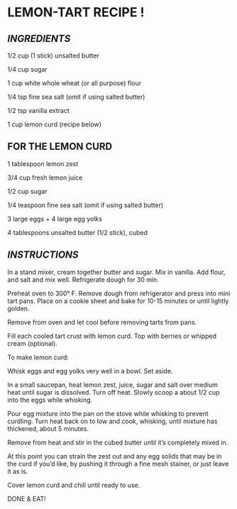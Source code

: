 # LEMON-TART RECIPE !
## ***INGREDIENTS*** 

1/2 cup (1 stick) unsalted butter

1/4 cup sugar

1 cup white whole wheat (or all purpose) flour

1/4 tsp fine sea salt (omit if using salted butter)

1/2 tsp vanilla extract

1 cup lemon curd (recipe below)

##  FOR THE LEMON CURD

1 tablespoon lemon zest

3/4 cup fresh lemon juice

1/2 cup sugar

1/4 teaspoon fine sea salt (omit if using salted butter)

3 large eggs + 4 large egg yolks

4 tablespoons unsalted butter (1/2 stick), cubed

## ***INSTRUCTIONS***

In a stand mixer, cream together butter and sugar. Mix in vanilla. Add flour, and salt and mix well. Refrigerate dough for 30 min.

Preheat oven to 300° F. Remove dough from refrigerator and press into mini tart pans. Place on a cookie sheet and bake for 10-15 minutes or until lightly golden.

Remove from oven and let cool before removing tarts from pans.

Fill each cooled tart crust with lemon curd. Top with berries or whipped cream (optional).

To make lemon curd:

Whisk eggs and egg yolks very well in a bowl. Set aside.

In a small saucepan, heat lemon zest, juice, sugar and salt over medium heat until sugar is dissolved. Turn off heat. Slowly scoop a about 1/2 cup into the eggs while whisking.

Pour egg mixture into the pan on the stove while whisking to prevent curdling. Turn heat back on to low and cook, whisking, until mixture has thickened, about 5 minutes.

Remove from heat and stir in the cubed butter until it’s completely mixed in.

At this point you can strain the zest out and any egg solids that may be in the curd if you’d like, by pushing it through a fine mesh stainer, or just leave it as is.

Cover lemon curd and chill until ready to use.


DONE & EAT!
